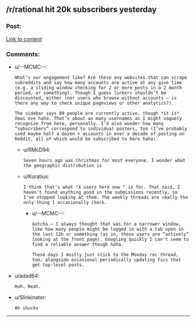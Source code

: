 ## /r/rational hit 20k subscribers yesterday

### Post:

[Link to content](https://frontpagemetrics.com/r/rational)

### Comments:

- u/--MCMC--:
  ```
  What’s our engagement like? Are there any websites that can scrape subreddits and say how many accounts are active at any give time (e.g. a sliding window checking for 2 or more posts in a 2 month period, or something). Though I guess lurkers shouldn’t be discounted, either (nor users who browse without accounts — is there any way to check unique pageviews or other analytics?).

  The sidebar says 89 people are currently active, though *it is* Xmas eve haha. That’s about as many usernames as I might vaguely recognize from here, personally. I’d also wonder how many “subscribers” correspond to individual posters, too (I’ve probably used maybe half a dozen + accounts in over a decade of posting on Reddit, all of which would be subscribed to here haha).
  ```

  - u/RMcD94:
    ```
    Seven hours ago was Christmas for most everyone. I wonder what the geographic distribution is
    ```

  - u/Kuratius:
    ```
    I think that's what "X users here now " is for. That said, I haven't found anything good in the submissions recently, so I've stopped looking at them. The weekly threads are really the only thing I occasionally check.
    ```

    - u/--MCMC--:
      ```
      Gotcha — I always thought that was for a narrower window, like how many people might be logged in with a tab open in the last 12h or something (as in, those users are “actively” looking at the front page). Googling quickly I can’t seem to find a reliable answer though haha.

      These days I mostly just stick to the Monday rec thread, too, alongside occasional periodically updating fics that get top-level posts.
      ```

- u/adad64:
  ```
  Huh. Neat.
  ```

- u/Slinkinator:
  ```
  Ah shucks
  ```

---

